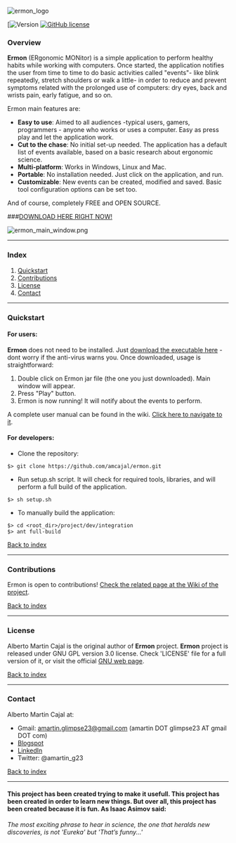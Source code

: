 ![ermon_logo](https://github.com/amcajal/ermon/blob/master/project/doc/media/readme_ermon_logo.png)

[![Version](https://img.shields.io/badge/Version-1.10.0-brightgreen.svg)
[![GitHub license](https://img.shields.io/github/license/amcajal/gsvmind.svg)](https://github.com/amcajal/gsvmind/blob/master/LICENSE)


### Overview

**Ermon** (ERgonomic MONitor) is a simple application to perform healthy habits while working with computers. Once started, the application notifies the user from time to time to do basic activities called "events"- like blink repeatedly, stretch shoulders or walk a little- in order to reduce and prevent symptoms related with the prolonged use of computers: dry eyes, back and wrists pain, early fatigue, and so on.

Ermon main features are:

- **Easy to use**: Aimed to all audiences -typical users, gamers, programmers - anyone who works or uses a computer. Easy as press play and let the application work.
- **Cut to the chase**: No initial set-up needed. The application has a default list of events available, based on a basic research about ergonomic science.
- **Multi-platform**: Works in Windows, Linux and Mac.
- **Portable**: No installation needed. Just click on the application, and run. 
- **Customizable**: New events can be created, modified and saved. Basic tool configuration options can be set too.

And of course, completely FREE and OPEN SOURCE. 

###[DOWNLOAD HERE RIGHT NOW!](https://github.com/amcajal/ermon/blob/master/downloads/Ermon.jar?raw=true)

![ermon_main_window.png](https://github.com/amcajal/ermon/blob/master/project/doc/media/ermon_main_window.png)

---

### Index

1. [Quickstart](#quickstart)
2. [Contributions](#contributions)
3. [License](#license)
4. [Contact](#contact)

---

### Quickstart

#### For users:
**Ermon** does not need to be installed. Just [download the executable here](https://github.com/amcajal/ermon/blob/master/downloads/Ermon.jar?raw=true) 
-dont worry if the anti-virus warns you. Once downloaded, usage is straightforward:
1. Double click on Ermon jar file (the one you just downloaded). Main window will appear.
2. Press "Play" button.
3. Ermon is now running! It will notify about the events to perform.

A complete user manual can be found in the wiki. [Click here to navigate to it](https://github.com/amcajal/ermon/wiki/User-Manual).

#### For developers:
- Clone the repository: 
```
$> git clone https://github.com/amcajal/ermon.git
```

- Run setup.sh script. It will check for required tools, libraries, and will perform a full build of the application.
```
$> sh setup.sh
```

- To manually build the application:
```
$> cd <root_dir>/project/dev/integration
$> ant full-build
```

[Back to index](#index)

---

### Contributions

Ermon is open to contributions! [Check the related page at the Wiki of the project](https://github.com/amcajal/ermon/wiki/Contributions).

[Back to index](#index)

---

### License
Alberto Martin Cajal is the original author of **Ermon** project.
**Ermon** project is released under GNU GPL version 3.0 license. Check 'LICENSE' file for a full version of it, 
or visit the official [GNU web page](https://www.gnu.org/licenses/gpl-3.0.html).

[Back to index](#index)

---

### Contact
Alberto Martin Cajal at:
 
- Gmail: amartin.glimpse23@gmail.com (amartin DOT glimpse23 AT gmail DOT com)
- [Blogspot](http://glimpse-23.blogspot.com.es/)
- [LinkedIn](https://es.linkedin.com/in/alberto-martin-cajal-b0a63379)
- Twitter: @amartin_g23

[Back to index](#index)

---

#### This project has been created trying to make it usefull. This project has been created in order to learn new things. But over all, this project has been created because it is fun. As Isaac Asimov said:

*The most exciting phrase to hear in science, the one that heralds new discoveries, is not 'Eureka' but 'That’s funny...'*
